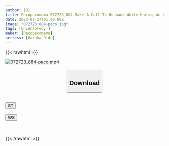 ```yaml
---
author: j91
title: Pacopacomama 072723_884 Make A Call To Husband While Having An Affair  A Greedy Cheating Wife Wants Cock In Her Ass Haruka Oide
date: 2023-07-27T01:40:00Z
image: "072723_884-paco.jpg"
tags: [Uncensored, ]
maker: [Pacopacomama]
actress: [Haruka Oide]
---
```



{{< rawhtml >}}

<div class="video" data-videoid="dr0vRprBxMfkx4d">
    <a href="javascript:;">
        <img src="https://my.j91.asia/posts/072723_884-paco/072723_884-paco.jpg" width="WIDTH" height="HEIGHT" alt="072723_884-paco.mp4" loading="lazy">
    </a>
</div>

<script type="text/javascript" src="https://j91.asia/asset/on-demand-st.js"></script>

<br>
  <link rel="stylesheet" href="https://j91.asia/asset/bs5.css">
  
  <center>
  <button class="btn btn-primary" type="button" data-bs-toggle="collapse" data-bs-target=".multi-collapse" aria-expanded="false" aria-controls="multiCollapseExample1 multiCollapseExample2"><h2>Download</h2></button></center>
</p>
<div class="row">
  <div class="col">
    <div class="collapse multi-collapse" id="multiCollapseExample1">
      <div class="card card-body">
	      	      <br>
<div class="buttons">  
<a href="https://streamtape.to/v/dr0vRprBxMfkx4d"><button class="btn-hover color-3"><i class="fa fa-download"></i> ST</button></a></div>
    </div>
  </div>
</div>
  <div class="col">
    <div class="collapse multi-collapse" id="multiCollapseExample2">
      <div class="card card-body">
	      <br>
<div class="buttons">
    <a href="https://wolfstream.tv/6shrb151xuwl.html"><button class="btn-hover color-9"><i class="fa fa-download"></i> WS</button></a></div>
<br><br>
      </div>
    </div>
  </div>
</div>

{{< /rawhtml >}}